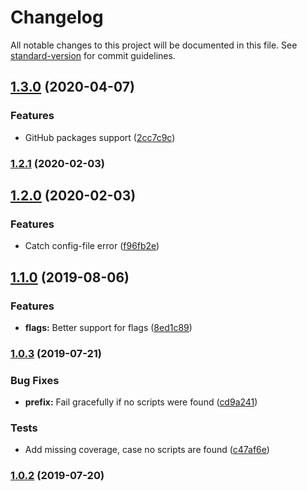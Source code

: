 # Changelog

All notable changes to this project will be documented in this file. See [standard-version](https://github.com/conventional-changelog/standard-version) for commit guidelines.

## [1.3.0](https://github.com/a-nozeret/prompt-run/compare/v1.2.1...v1.3.0) (2020-04-07)


### Features

* GitHub packages support ([2cc7c9c](https://github.com/a-nozeret/prompt-run/commit/2cc7c9c))



### [1.2.1](https://github.com/a-nozeret/prompt-run/compare/v1.2.0...v1.2.1) (2020-02-03)



## [1.2.0](https://github.com/a-nozeret/prompt-run/compare/v1.1.0...v1.2.0) (2020-02-03)


### Features

* Catch config-file error ([f96fb2e](https://github.com/a-nozeret/prompt-run/commit/f96fb2e))



## [1.1.0](https://github.com/a-nozeret/prompt-run/compare/v1.0.3...v1.1.0) (2019-08-06)


### Features

* **flags:** Better support for flags ([8ed1c89](https://github.com/a-nozeret/prompt-run/commit/8ed1c89))



### [1.0.3](https://github.com/a-nozeret/prompt-run/compare/v1.0.2...v1.0.3) (2019-07-21)


### Bug Fixes

* **prefix:** Fail gracefully if no scripts were found ([cd9a241](https://github.com/a-nozeret/prompt-run/commit/cd9a241))


### Tests

* Add missing coverage, case no scripts are found ([c47af6e](https://github.com/a-nozeret/prompt-run/commit/c47af6e))



### [1.0.2](https://github.com/a-nozeret/prompt-run/compare/v1.0.1...v1.0.2) (2019-07-20)

